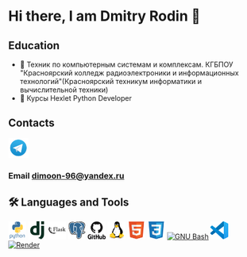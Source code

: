 # Hi there, I am Dmitry Rodin 👋


## Education
  - :round_pushpin: Техник по компьютерным системам и комплексам. КГБПОУ "Красноярский колледж радиоэлектроники и информационных технологий"(Красноярский техникум информатики и вычислительной техники)
  - :round_pushpin: Курсы Hexlet Python Developer

## Сontacts
<a href="https://t.me/Dmitry_1996_r" target="_blank"> <img src="https://github.com/Dmitry996/Dmitry996/blob/main/icons/tg.png" alt="tg" width="40" height="40"/> </a>

### Email [dimoon-96@yandex.ru](mailto:dimoon-96@yandex.ru)

## :hammer_and_wrench: Languages and Tools
<p align="left">
<a href="https://www.python.org" target="_blank" rel="noreferrer"> <img src="https://github.com/Dmitry996/Dmitry996/blob/main/icons/python-original-wordmark.svg" alt="python" width="36" height="36"/></a>
<a href="https://www.djangoproject.com/" target="_blank" rel="noreferrer"> <img src="https://github.com/Dmitry996/Dmitry996/blob/main/icons/django-plain.svg" alt="django" width="36" height="36"/></a>
<a href="https://flask.palletsprojects.com/en/3.0.x/" target="_blank" rel="noreferrer"> <img src="https://github.com/Dmitry996/Dmitry996/blob/main/icons/flask-original-wordmark.svg" alt="flask" width="36" height="36"/></a>
<a href="https://www.postgresql.org/" target="_blank" rel="noreferrer"> <img src="https://github.com/Dmitry996/Dmitry996/blob/main/icons/postgresql-original.svg" alt="postgresql" width="36" height="36"/></a>
<a href="https://github.com/" target="_blank" rel="noreferrer"> <img src="https://github.com/Dmitry996/Dmitry996/blob/main/icons/github-original-wordmark.svg" alt="githab" width="36" height="36"/></a>
<a href="https://www.linux.org/" target="_blank" rel="noreferrer"> <img src="https://github.com/Dmitry996/Dmitry996/blob/main/icons/linux-original.svg" alt="linux" width="36" height="36"/></a>
<a href="https://developer.mozilla.org/en-US/docs/Glossary/HTML5" target="_blank" rel="noreferrer"> <img src="https://github.com/Dmitry996/Dmitry996/blob/main/icons/html5-original.svg" alt="html5" width="36" height="36"/></a>
<a href="https://www.w3.org/TR/CSS/#css" target="_blank" rel="noreferrer"> <img src="https://github.com/Dmitry996/Dmitry996/blob/main/icons/css3-original.svg" alt=" css3" width="36" height="36"/></a>
<a href="https://www.gnu.org/software/bash/" target="_blank" rel="noreferrer"><img src="https://raw.githubusercontent.com/danielcranney/readme-generator/main/public/icons/skills/gnubash.svg" width="36" height="36" alt="GNU Bash" /></a>
<a href="https://code.visualstudio.com/" target="_blank" rel="noreferrer"><img src="https://github.com/Dmitry996/Dmitry996/blob/main/icons/vscode-original.svg" width="36" height="36" alt="VS Code" /></a>
<a href="https://render.com/" target="_blank" rel="noreferrer"><img src="https://raw.githubusercontent.com/danielcranney/readme-generator/main/public/icons/skills/render-colored.svg" width="36" height="36" alt="Render" /></a>
</p>